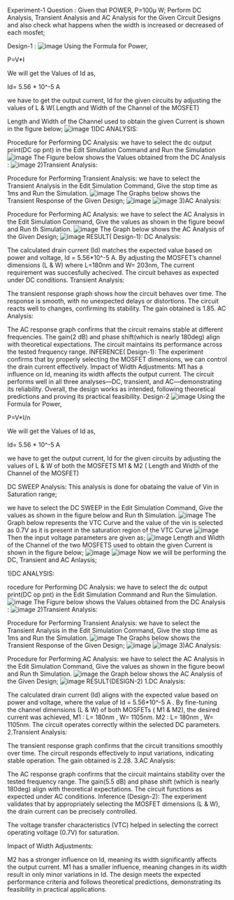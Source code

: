 Experiment-1
Question : Given that POWER, P=100µ W; Perform DC Analysis, Transient Analysis and AC Analysis for the Given Circuit Designs and also check what happens when the width is increased or decreased of each mosfet;

Design-1 :
![image](https://github.com/user-attachments/assets/e96b0504-3a42-4e5a-abf9-a6a98479f59b)
Using the Formula for Power,

P=V*I

We will get the Values of Id as,

Id= 5.56 * 10^-5 A

we have to get the output current, Id for the given circuits by adjusting the values of L & W( Length and Width of the Channel of the MOSFET)

Length and Width of the Channel used to obtain the given Current is shown in the figure below;
![image](https://github.com/user-attachments/assets/c5a923bd-e64c-4e15-8074-bcd728b540d2)
1)DC ANALYSIS:

Procedure for Performing DC Analysis: we have to select the dc output print(DC op pnt) in the Edit Simulation Command and Run the Simulation
![image](https://github.com/user-attachments/assets/6bbe022f-34e8-49db-8357-5db322f2e768)
The Figure below shows the Values obtained from the DC Analysis :
![image](https://github.com/user-attachments/assets/d74b31b6-6d08-4dc0-aa08-628d0d965447)
2)Transient Analysis:

Procedure for Performing Transient Analysis: we have to select the Transient Analysis in the Edit Simulation Command, Give the stop time as 1ms and Run the Simulation.
![image](https://github.com/user-attachments/assets/3523e3f9-fa0c-4ee1-ab32-ae9c5eb452f6)
The Graphs below shows the Transient Response of the Given Design;
![image](https://github.com/user-attachments/assets/0507f75e-b836-4ae2-b211-91c8d6af7eda)
![image](https://github.com/user-attachments/assets/77484715-c9e3-4d6e-86d8-200786517473)
3)AC Analysis:

Procedure for Performing AC Analysis: we have to select the AC Analysis in the Edit Simulation Command, Give the values as shown in the figure beowl and Run th Simulation.
![image](https://github.com/user-attachments/assets/09885c9d-5273-4447-b7e5-2417134bd2a6)
The Graph below shows the AC Analysis of the Given Design;
![image](https://github.com/user-attachments/assets/070ce873-e414-49a0-b092-7401e64916b6)
RESULT( Design-1):
DC Analysis:

The calculated drain current (Id) matches the expected value based on power and voltage, Id = 5.56*10^-5 A.
By adjusting the MOSFET’s channel dimensions (L & W) where L=180nm and W= 203nm, The current requirement was succesfully achecived.
The circuit behaves as expected under DC conditions.
Transient Analysis:

The transient response graph shows how the circuit behaves over time.
The response is smooth, with no unexpected delays or distortions.
The circuit reacts well to changes, confirming its stability.
The gain obtained is 1.85.
AC Analysis:

The AC response graph confirms that the circuit remains stable at different frequencies.
The gain(2 dB) and phase shift(which is nearly 180deg) align with theoretical expectations.
The circuit maintains its performance across the tested frequency range.
INFERENCE( Design-1):
The experiment confirms that by properly selecting the MOSFET dimensions, we can control the drain current effectively.
Impact of Width Adjustments:
M1 has a influence on Id, meaning its width affects the output current.
The circuit performs well in all three analyses—DC, transient, and AC—demonstrating its reliability.
Overall, the design works as intended, following theoretical predictions and proving its practical feasibility.
Design-2
![image](https://github.com/user-attachments/assets/2d545fa6-4ac7-4650-acd3-1ae02eb50443)
Using the Formula for Power,

P=V*I/n

We will get the Values of Id as,

Id= 5.56 * 10^-5 A

we have to get the output current, Id for the given circuits by adjusting the values of L & W of both the MOSFETS M1 & M2 ( Length and Width of the Channel of the MOSFET)

DC SWEEP Analysis: This analysis is done for obataing the value of Vin in Saturation range;

we have to select the DC SWEEP in the Edit Simulation Command, Give the values as shown in the figure below and Run th Simulation.
![image](https://github.com/user-attachments/assets/783a9d9f-3d54-4b33-aeba-1c597dac0999)
The Graph below represents the VTC Curve and the value of the vin is selected as 0.7V as it is present in the saturation region of the VTC Curve
![image](https://github.com/user-attachments/assets/75d5bb60-52cf-4c44-bdef-1f5cf13330f0)
Then the input voltage parameters are given as;
![image](https://github.com/user-attachments/assets/934417f1-8150-4b7c-a448-0ad41927a7e8)
Length and Width of the Channel of the two MOSFETS used to obtain the given Current is shown in the figure below;
![image](https://github.com/user-attachments/assets/b4e96c67-f973-4d34-ad7e-31f234b0ea9f)
![image](https://github.com/user-attachments/assets/3489aba3-b4db-4a36-95ac-d7a0b9df5a46)
Now we will be performing the DC, Transient and AC Anlaysis;

1)DC ANALYSIS:

rocedure for Performing DC Analysis: we have to select the dc output print(DC op pnt) in the Edit Simulation Command and Run the Simulation.
![image](https://github.com/user-attachments/assets/f4d7172b-561f-451a-ad24-f581a9eb2f77)
The Figure below shows the Values obtained from the DC Analysis :
![image](https://github.com/user-attachments/assets/acf1b0bb-c6e7-4133-80e8-239a1a2d2c86)
2)Transient Analysis:

Procedure for Performing Transient Analysis: we have to select the Transient Analysis in the Edit Simulation Command, Give the stop time as 1ms and Run the Simulation.
![image](https://github.com/user-attachments/assets/57fef40b-0ff9-46b0-a1e6-3ef46159c251)
The Graphs below shows the Transient Response of the Given Design;
![image](https://github.com/user-attachments/assets/e423f318-ddb5-48e5-9691-edeab7e9b4b5)
![image](https://github.com/user-attachments/assets/55417146-f794-4d42-9e17-298d15709954)
3)AC Analysis:

Procedure for Performing AC Analysis: we have to select the AC Analysis in the Edit Simulation Command, Give the values as shown in the figure beowl and Run th Simulation.
![image](https://github.com/user-attachments/assets/9b1ab294-eb4b-4ddf-bc30-ef1514c774ea)
the Graph below shows the AC Analysis of the Given Design;
![image](https://github.com/user-attachments/assets/78b182f9-6fec-4a9e-87cc-fafcc55a0c88)
RESULT(DESIGN-2)
1.DC Analysis:

The calculated drain current (Id) aligns with the expected value based on power and voltage, where the value of Id = 5.56*10^-5 A .
By fine-tuning the channel dimensions (L & W) of both MOSFETs ( M1 & M2), the desired current was achieved,
M1 : L= 180nm , W= 1105nm.
M2 : L= 180nm , W= 1105nm.
The circuit operates correctly within the selected DC parameters.
2.Transient Analysis:

The transient response graph confirms that the circuit transitions smoothly over time.
The circuit responds effectively to input variations, indicating stable operation.
The gain obtained is 2.28.
3.AC Analysis:

The AC response graph confirms that the circuit maintains stability over the tested frequency range.
The gain(5.5 dB) and phase shift (which is nearly 180deg) align with theoretical expectations.
The circuit functions as expected under AC conditions.
Inference (Design-2):
The experiment validates that by appropriately selecting the MOSFET dimensions (L & W), the drain current can be precisely controlled.

The voltage transfer characteristics (VTC) helped in selecting the correct operating voltage (0.7V) for saturation.

Impact of Width Adjustments:

M2 has a stronger influence on Id, meaning its width significantly affects the output current.
M1 has a smaller influence, meaning changes in its width result in only minor variations in Id.
The design meets the expected performance criteria and follows theoretical predictions, demonstrating its feasibility in practical applications.



